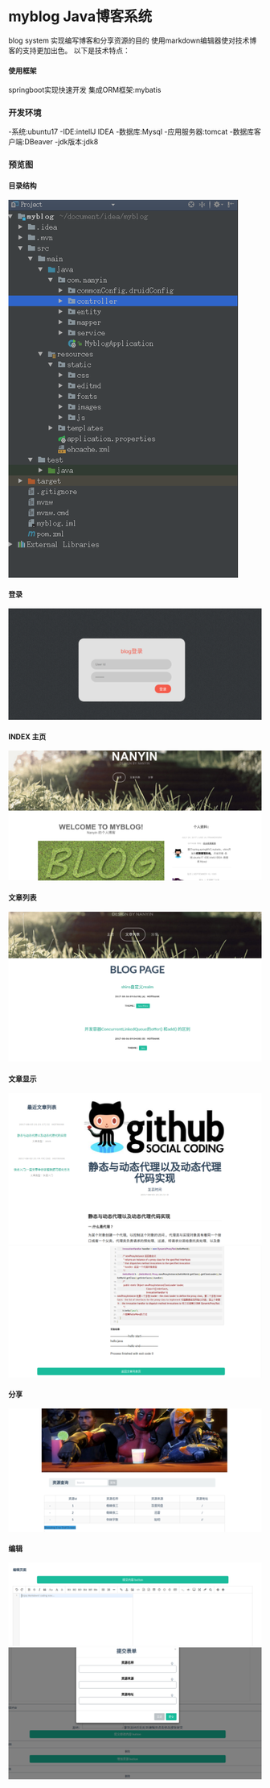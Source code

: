 # myblog Java博客系统
blog system 实现编写博客和分享资源的目的 使用markdown编辑器使对技术博客的支持更加出色。 以下是技术特点：
#### 使用框架
springboot实现快速开发 集成ORM框架:mybatis   
### 开发环境
-系统:ubuntu17
-IDE:intellJ IDEA
-数据库:Mysql
-应用服务器:tomcat
-数据库客户端:DBeaver
-jdk版本:jdk8
### 预览图
#### 目录结构
![目录机构](Shutter/目录结构.png)
#### 登录
![登录](Shutter/login.png)
#### INDEX 主页
![index](Shutter/index主页.png) 
#### 文章列表
![文章列表](Shutter/newBlogPage.png)
#### 文章显示
![文章1](Shutter/文章1.png)
![文章二](Shutter/文章二.png)
#### 分享
![分享](Shutter/分享.png)
#### 编辑
![编辑一](Shutter/编辑一.png)
![编辑二](Shutter/编辑二.png)
